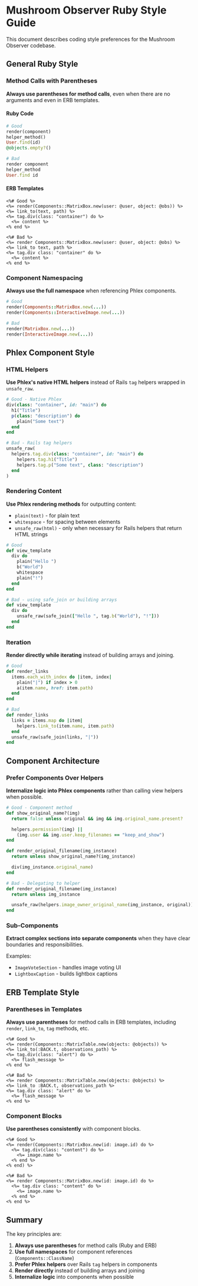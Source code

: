 # Mushroom Observer Ruby Style Guide

This document describes coding style preferences for the Mushroom Observer codebase.

## General Ruby Style

### Method Calls with Parentheses

**Always use parentheses for method calls**, even when there are no arguments and even in ERB templates.

#### Ruby Code

```ruby
# Good
render(component)
helper_method()
User.find(id)
@objects.empty?()

# Bad
render component
helper_method
User.find id
```

#### ERB Templates

```erb
<%# Good %>
<%= render(Components::MatrixBox.new(user: @user, object: @obs)) %>
<%= link_to(text, path) %>
<%= tag.div(class: "container") do %>
  <%= content %>
<% end %>

<%# Bad %>
<%= render Components::MatrixBox.new(user: @user, object: @obs) %>
<%= link_to text, path %>
<%= tag.div class: "container" do %>
  <%= content %>
<% end %>
```

### Component Namespacing

**Always use the full namespace** when referencing Phlex components.

```ruby
# Good
render(Components::MatrixBox.new(...))
render(Components::InteractiveImage.new(...))

# Bad
render(MatrixBox.new(...))
render(InteractiveImage.new(...))
```

## Phlex Component Style

### HTML Helpers

**Use Phlex's native HTML helpers** instead of Rails `tag` helpers wrapped in `unsafe_raw`.

```ruby
# Good - Native Phlex
div(class: "container", id: "main") do
  h1("Title")
  p(class: "description") do
    plain("Some text")
  end
end

# Bad - Rails tag helpers
unsafe_raw(
  helpers.tag.div(class: "container", id: "main") do
    helpers.tag.h1("Title")
    helpers.tag.p("Some text", class: "description")
  end
)
```

### Rendering Content

**Use Phlex rendering methods** for outputting content:
- `plain(text)` - for plain text
- `whitespace` - for spacing between elements
- `unsafe_raw(html)` - only when necessary for Rails helpers that return HTML strings

```ruby
# Good
def view_template
  div do
    plain("Hello ")
    b("World")
    whitespace
    plain("!")
  end
end

# Bad - using safe_join or building arrays
def view_template
  div do
    unsafe_raw(safe_join(["Hello ", tag.b("World"), "!"]))
  end
end
```

### Iteration

**Render directly while iterating** instead of building arrays and joining.

```ruby
# Good
def render_links
  items.each_with_index do |item, index|
    plain("|") if index > 0
    a(item.name, href: item.path)
  end
end

# Bad
def render_links
  links = items.map do |item|
    helpers.link_to(item.name, item.path)
  end
  unsafe_raw(safe_join(links, "|"))
end
```

## Component Architecture

### Prefer Components Over Helpers

**Internalize logic into Phlex components** rather than calling view helpers when possible.

```ruby
# Good - Component method
def show_original_name?(img)
  return false unless original && img && img.original_name.present?

  helpers.permission?(img) ||
    (img.user && img.user.keep_filenames == "keep_and_show")
end

def render_original_filename(img_instance)
  return unless show_original_name?(img_instance)

  div(img_instance.original_name)
end

# Bad - Delegating to helper
def render_original_filename(img_instance)
  return unless img_instance

  unsafe_raw(helpers.image_owner_original_name(img_instance, original))
end
```

### Sub-Components

**Extract complex sections into separate components** when they have clear boundaries and responsibilities.

Examples:
- `ImageVoteSection` - handles image voting UI
- `LightboxCaption` - builds lightbox captions

## ERB Template Style

### Parentheses in Templates

**Always use parentheses** for method calls in ERB templates, including `render`, `link_to`, `tag` methods, etc.

```erb
<%# Good %>
<%= render(Components::MatrixTable.new(objects: @objects)) %>
<%= link_to(:BACK.t, observations_path) %>
<%= tag.div(class: "alert") do %>
  <%= flash_message %>
<% end %>

<%# Bad %>
<%= render Components::MatrixTable.new(objects: @objects) %>
<%= link_to :BACK.t, observations_path %>
<%= tag.div class: "alert" do %>
  <%= flash_message %>
<% end %>
```

### Component Blocks

**Use parentheses consistently** with component blocks.

```erb
<%# Good %>
<%= render(Components::MatrixBox.new(id: image.id) do %>
  <%= tag.div(class: "content") do %>
    <%= image.name %>
  <% end %>
<% end) %>

<%# Bad %>
<%= render Components::MatrixBox.new(id: image.id) do %>
  <%= tag.div class: "content" do %>
    <%= image.name %>
  <% end %>
<% end %>
```

## Summary

The key principles are:
1. **Always use parentheses** for method calls (Ruby and ERB)
2. **Use full namespaces** for component references (`Components::ClassName`)
3. **Prefer Phlex helpers** over Rails `tag` helpers in components
4. **Render directly** instead of building arrays and joining
5. **Internalize logic** into components when possible
